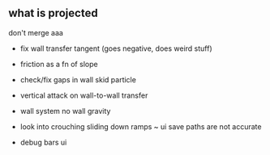 what is projected
---
don't merge aaa
- fix wall transfer tangent (goes negative, does weird stuff)
- friction as a fn of slope
- check/fix gaps in wall skid particle
- vertical attack on wall-to-wall transfer

- wall system no wall gravity

- look into crouching sliding down ramps
~ ui save paths are not accurate
- debug bars ui
